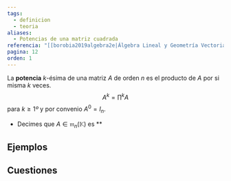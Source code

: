 ```yaml
---
tags:
  - definicion
  - teoria
aliases:
  - Potencias de una matriz cuadrada
referencia: "[[borobia2019algebra2e|Álgebra Lineal y Geometría Vectorial (2a ed)]]"
pagina: 12
orden: 1
---
```

La **potencia** $k$-ésima de una matriz $A$ de orden $n$ es el producto de $A$ por si misma $k$ veces.
$$
A^k = \prod^k A
$$
para $k \geq 1º$ y por convenio $A^0 = I_n$.

- Decimes que $A \in \mathfrak{m}_n(\mathbb{K})$ es **

## Ejemplos

## Cuestiones
